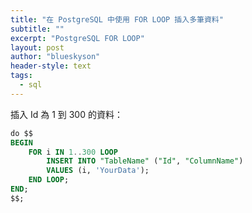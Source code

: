 ```yaml
---
title: "在 PostgreSQL 中使用 FOR LOOP 插入多筆資料"
subtitle: ""
excerpt: "PostgreSQL FOR LOOP"
layout: post
author: "blueskyson"
header-style: text
tags:
  - sql
---
```



插入 Id 為 1 到 300 的資料：

```sql
do $$
BEGIN
	FOR i IN 1..300 LOOP
		INSERT INTO "TableName" ("Id", "ColumnName")
		VALUES (i, 'YourData');
	END LOOP;
END;
$$;
```
